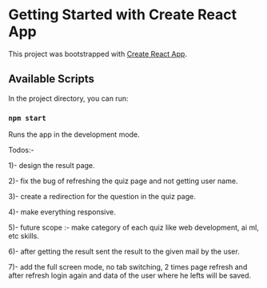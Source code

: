 # Getting Started with Create React App

This project was bootstrapped with [Create React App](https://github.com/facebook/create-react-app).

## Available Scripts

In the project directory, you can run:

### `npm start`

Runs the app in the development mode.


Todos:-

1)- design the result page.

2)- fix the bug of refreshing the quiz page and not getting user name.

3)- create a redirection for the question in the quiz page.

4)- make everything responsive.

5)- future scope :- make category of each quiz like web development, ai ml, etc skills.

6)- after getting the result sent the result to the given mail by the user.

7)- add the full screen mode, no tab switching, 2 times page refresh and after refresh login again and data of the user where he lefts will be saved.
